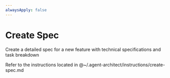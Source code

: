 ```yaml
---
alwaysApply: false
---
```

# Create Spec

Create a detailed spec for a new feature with technical specifications and task breakdown

Refer to the instructions located in @~/.agent-architect/instructions/create-spec.md
